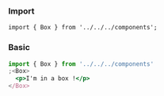### Import

`import { Box } from '../../../components';`

### Basic

```jsx
import { Box } from '../../../components'
;<Box>
  <p>I'm in a box !</p>
</Box>
```
